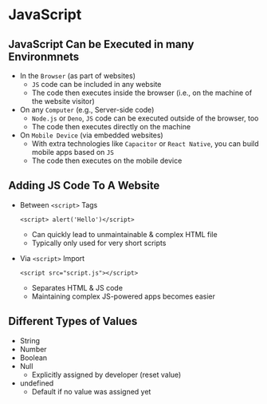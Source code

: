 JavaScript
==
## JavaScript Can be Executed in many Environmnets
- In the `Browser` (as part of websites)
    - `JS` code can be included in any website
    - The code then executes inside the browser (i.e., on the machine of the website visitor)
- On any `Computer` (e.g., Server-side code)
    - `Node.js` or `Deno`, `JS` code can be executed outside of the browser, too
    - The code then executes directly on the machine
- On `Mobile Device` (via embedded websites)
    - With extra technologies like `Capacitor` or `React Native`, you can build mobile apps based on `JS`
    - The code then executes on the mobile device

## Adding JS Code To A Website
- Between `<script>` Tags
    ```
    <script> alert('Hello')</script>
    ```
    - Can quickly lead to unmaintainable & complex HTML file
    - Typically only used for very short scripts

- Via `<script>` Import
    ```
    <script src="script.js"></script>
    ```
    - Separates HTML & JS code
    - Maintaining complex JS-powered apps becomes easier

## Different Types of Values
- String
- Number
- Boolean
- Null 
    - Explicitly assigned by developer (reset value)
- undefined
    - Default if no value was assigned yet
